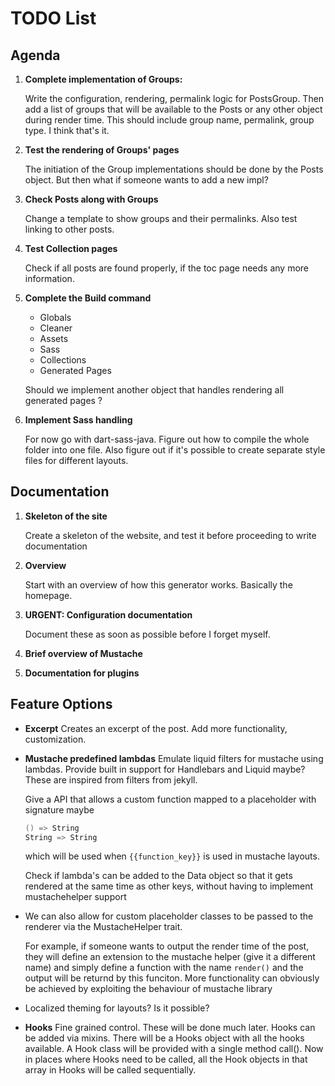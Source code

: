 # TODO List

## Agenda

1. **Complete implementation of Groups:**

    Write the configuration, rendering, permalink logic for PostsGroup. Then add a list
    of groups that will be available to the Posts or any other object during render
    time. This should include group name, permalink, group type. I think that's it.

2. **Test the rendering of Groups' pages**

    The initiation of the Group implementations should be done by the Posts object.
    But then what if someone wants to add a new impl?

3. **Check Posts along with Groups**

    Change a template to show groups and their permalinks. Also test linking to other
    posts. 

4. **Test Collection pages**

    Check if all posts are found properly, if the toc page needs any more information.

5. **Complete the Build command**

    - Globals
    - Cleaner
    - Assets
    - Sass
    - Collections
    - Generated Pages

    Should we implement another object that handles rendering all generated pages ?

6. **Implement Sass handling**

    For now go with dart-sass-java. Figure out how to compile the whole folder into one
    file. Also figure out if it's possible to create separate style files for different
    layouts.

## Documentation

1. **Skeleton of the site**

    Create a skeleton of the website, and test it before proceeding to write
    documentation

2. **Overview**

    Start with an overview of how this generator works. Basically the homepage.

3. **URGENT: Configuration documentation** 

    Document these as soon as possible before I forget myself.

4. **Brief overview of Mustache**

5. **Documentation for plugins**


## Feature Options

- **Excerpt**
    Creates an excerpt of the post. Add more functionality, customization.

- **Mustache predefined lambdas**
    Emulate liquid filters for mustache using lambdas. Provide built in support for
    Handlebars and Liquid maybe? These are inspired from filters from jekyll.

    Give a API that allows a custom function mapped to a placeholder with signature maybe 
    ``` scala
    () => String
    String => String
    ```
    which will be used when `{{function_key}}` is used in mustache layouts.

    Check if lambda's can be added to the Data object so that it gets rendered at the
    same time as other keys, without having to implement mustachehelper support

- We can also allow for custom placeholder classes to be passed to the renderer via the
    MustacheHelper trait. 

    For example, if someone wants to output the render time of the post, they will
    define an extension to the mustache helper (give it a different name) and simply
    define a function with the name `render()` and the output will be returnd by this
    funciton. More functionality can obviously be achieved by exploiting the behaviour
    of mustache library

- Localized theming for layouts? Is it possible?

- **Hooks** 
    Fine grained control. These will be done much later. Hooks can be added via mixins.
    There will be a Hooks object with all the hooks available. A Hook class will be
    provided with a single method call(). Now in places where Hooks need to be called,
    all the Hook objects in that array in Hooks will be called sequentially. 
